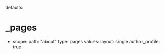 defaults:
  # _pages
  - scope:
      path: "about"
      type: pages
    values:
      layout: single
      author_profile: true
